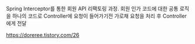 Spring Interceptor를 통한 회원 API 리팩토링 과정. 회원 인가 코드에 대한 공통 로직을 하나의 코드로 Controller에 요청이 들어가기전 가로채 요청을 처리 후 Controller에게 전달


https://doreree.tistory.com/26